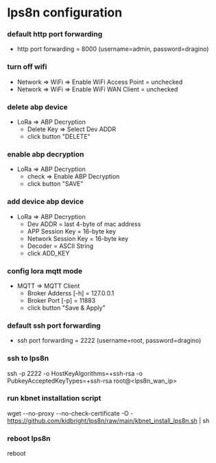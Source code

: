 # lps8n configuration

### default http port forwarding
- http port forwarding = 8000 (username=admin, password=dragino)

### turn off wifi
- Network => WiFi => Enable WiFi Access Point = unchecked
- Network => WiFi => Enable WiFi WAN Client = unchecked

### delete abp device
- LoRa => ABP Decryption
	- Delete Key => Select Dev ADDR
    - click button "DELETE"

### enable abp decryption
- LoRa => ABP Decryption
	- check => Enable ABP Decryption
    - click button "SAVE"

### add device abp device
- LoRa => ABP Decryption
	- Dev ADDR = last 4-byte of mac address
	- APP Session Key = 16-byte key
	- Network Session Key = 16-byte key
	- Decoder = ASCII String
	- click ADD_KEY

### config lora mqtt mode
- MQTT => MQTT Client
	- Broker Adderss [-h] = 127.0.0.1
	- Broker Port [-p] = 11883
	- click button "Save & Apply"

### default ssh port forwarding
- ssh port forwarding = 2222 (username=root, password=dragino)

### ssh to lps8n
ssh -p 2222 -o HostKeyAlgorithms=+ssh-rsa -o PubkeyAcceptedKeyTypes=+ssh-rsa root@<lps8n_wan_ip>

### run kbnet installation script
wget --no-proxy --no-check-certificate -O - https://github.com/kidbright/lps8n/raw/main/kbnet_install_lps8n.sh | sh

### reboot lps8n
reboot
